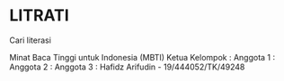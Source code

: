 # LITRATI
Cari literasi

Minat Baca Tinggi untuk Indonesia (MBTI)
Ketua Kelompok :
Anggota 1 : 
Anggota 2 : 
Anggota 3 : Hafidz Arifudin - 19/444052/TK/49248
